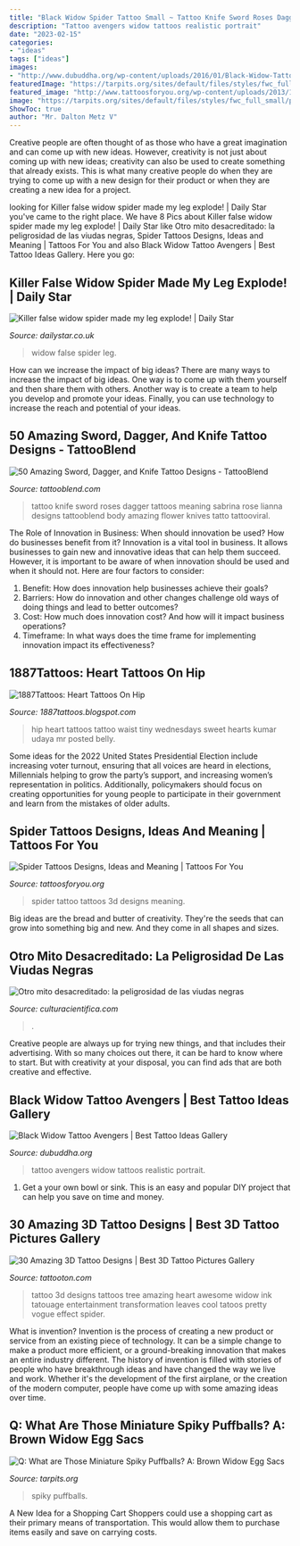 ```yaml
---
title: "Black Widow Spider Tattoo Small ~ Tattoo Knife Sword Roses Dagger Tattoos Meaning Sabrina Rose Lianna Designs Tattooblend Body Amazing Flower Knives Tatto Tattooviral"
description: "Tattoo avengers widow tattoos realistic portrait"
date: "2023-02-15"
categories:
- "ideas"
tags: ["ideas"]
images:
- "http://www.dubuddha.org/wp-content/uploads/2016/01/Black-Widow-Tattoo-Avengers-by-Rich-Pineda.jpg"
featuredImage: "https://tarpits.org/sites/default/files/styles/fwc_full_small/public/2019-03/brownwidow2.jpg?h=22e15199"
featured_image: "http://www.tattoosforyou.org/wp-content/uploads/2013/11/Spider-Tattoo-3D.jpg"
image: "https://tarpits.org/sites/default/files/styles/fwc_full_small/public/2019-03/brownwidow2.jpg?h=22e15199"
ShowToc: true
author: "Mr. Dalton Metz V"
---
```



Creative people are often thought of as those who have a great imagination and can come up with new ideas. However, creativity is not just about coming up with new ideas; creativity can also be used to create something that already exists. This is what many creative people do when they are trying to come up with a new design for their product or when they are creating a new idea for a project.

	

		
looking for Killer false widow spider made my leg explode! | Daily Star you've came to the right place. We have 8 Pics about Killer false widow spider made my leg explode! | Daily Star like Otro mito desacreditado: la peligrosidad de las viudas negras, Spider Tattoos Designs, Ideas and Meaning | Tattoos For You and also Black Widow Tattoo Avengers | Best Tattoo Ideas Gallery. Here you go:
		
    
## Killer False Widow Spider Made My Leg Explode! | Daily Star

<img loading=lazy src="http://cdn.images.dailystar.co.uk/dynamic/1/photos/642000/936x622/39642.jpg" onerror="this.onerror=null;this.src='https://tse2.mm.bing.net/th?id=OIP.a33NboUAT4nBy9YzuMNo7gHaE6&amp;pid=15.1';" alt="Killer false widow spider made my leg explode! | Daily Star">

_Source: dailystar.co.uk_

>widow false spider leg. 

	

How can we increase the impact of big ideas?
There are many ways to increase the impact of big ideas. One way is to come up with them yourself and then share them with others. Another way is to create a team to help you develop and promote your ideas. Finally, you can use technology to increase the reach and potential of your ideas.

    
## 50 Amazing Sword, Dagger, And Knife Tattoo Designs - TattooBlend

<img loading=lazy src="https://tattooblend.com/wp-content/uploads/2017/03/15-2.jpg" onerror="this.onerror=null;this.src='https://tse3.mm.bing.net/th?id=OIP.TKvMADzcrZgUBZ6xHeBwIAHaJR&amp;pid=15.1';" alt="50 Amazing Sword, Dagger, and Knife Tattoo Designs - TattooBlend">

_Source: tattooblend.com_

>tattoo knife sword roses dagger tattoos meaning sabrina rose lianna designs tattooblend body amazing flower knives tatto tattooviral. 

	

The Role of Innovation in Business: When should innovation be used? How do businesses benefit from it?
Innovation is a vital tool in business. It allows businesses to gain new and innovative ideas that can help them succeed. However, it is important to be aware of when innovation should be used and when it should not. Here are four factors to consider:
1. Benefit: How does innovation help businesses achieve their goals?
2. Barriers: How do innovation and other changes challenge old ways of doing things and lead to better outcomes?
3. Cost: How much does innovation cost? And how will it impact business operations? 
4. Timeframe: In what ways does the time frame for implementing innovation impact its effectiveness?

    
## 1887Tattoos: Heart Tattoos On Hip

<img loading=lazy src="http://1.bp.blogspot.com/-Uw8wTqSobgU/UPhTSPXaybI/AAAAAAAAGg8/hun5rYSY4vo/s1600/hip.jpg" onerror="this.onerror=null;this.src='https://tse1.mm.bing.net/th?id=OIP.4s9BatFD6vVxBCevMOMIrAHaFj&amp;pid=15.1';" alt="1887Tattoos: Heart Tattoos On Hip">

_Source: 1887tattoos.blogspot.com_

>hip heart tattoos tattoo waist tiny wednesdays sweet hearts kumar udaya mr posted belly. 

	

Some ideas for the 2022 United States Presidential Election include increasing voter turnout, ensuring that all voices are heard in elections, Millennials helping to grow the party’s support, and increasing women’s representation in politics. Additionally, policymakers should focus on creating opportunities for young people to participate in their government and learn from the mistakes of older adults.

    
## Spider Tattoos Designs, Ideas And Meaning | Tattoos For You

<img loading=lazy src="http://www.tattoosforyou.org/wp-content/uploads/2013/11/Spider-Tattoo-3D.jpg" onerror="this.onerror=null;this.src='https://tse2.mm.bing.net/th?id=OIP.th6aITxrg8Nekxj4nner3AHaJ3&amp;pid=15.1';" alt="Spider Tattoos Designs, Ideas and Meaning | Tattoos For You">

_Source: tattoosforyou.org_

>spider tattoo tattoos 3d designs meaning. 

	

Big ideas are the bread and butter of creativity. They're the seeds that can grow into something big and new. And they come in all shapes and sizes.

    
## Otro Mito Desacreditado: La Peligrosidad De Las Viudas Negras

<img loading=lazy src="https://culturacientifica.com/app/uploads/2014/02/vn3.jpg" onerror="this.onerror=null;this.src='https://tse4.mm.bing.net/th?id=OIP.ziK-HYkBfVUVNn-jsd1J3AHaFX&amp;pid=15.1';" alt="Otro mito desacreditado: la peligrosidad de las viudas negras">

_Source: culturacientifica.com_

>. 

	

Creative people are always up for trying new things, and that includes their advertising. With so many choices out there, it can be hard to know where to start. But with creativity at your disposal, you can find ads that are both creative and effective.

    
## Black Widow Tattoo Avengers | Best Tattoo Ideas Gallery

<img loading=lazy src="http://www.dubuddha.org/wp-content/uploads/2016/01/Black-Widow-Tattoo-Avengers-by-Rich-Pineda.jpg" onerror="this.onerror=null;this.src='https://tse4.mm.bing.net/th?id=OIP.kzvIWrN7tV4UJcUdmoDX2gHaHa&amp;pid=15.1';" alt="Black Widow Tattoo Avengers | Best Tattoo Ideas Gallery">

_Source: dubuddha.org_

>tattoo avengers widow tattoos realistic portrait. 

	

1. Get a your own bowl or sink. This is an easy and popular DIY project that can help you save on time and money.

    
## 30 Amazing 3D Tattoo Designs | Best 3D Tattoo Pictures Gallery

<img loading=lazy src="https://tattooton.com/wp-content/uploads/2014/04/4.jpg" onerror="this.onerror=null;this.src='https://tse4.mm.bing.net/th?id=OIP.aP6PbGCsRFQ5zz5wZ7TNvwHaHZ&amp;pid=15.1';" alt="30 Amazing 3D Tattoo Designs | Best 3D Tattoo Pictures Gallery">

_Source: tattooton.com_

>tattoo 3d designs tattoos tree amazing heart awesome widow ink tatouage entertainment transformation leaves cool tatoos pretty vogue effect spider. 

	

What is invention?
Invention is the process of creating a new product or service from an existing piece of technology. It can be a simple change to make a product more efficient, or a ground-breaking innovation that makes an entire industry different. 
The history of invention is filled with stories of people who have breakthrough ideas and have changed the way we live and work. Whether it's the development of the first airplane, or the creation of the modern computer, people have come up with some amazing ideas over time.

    
## Q: What Are Those Miniature Spiky Puffballs? A: Brown Widow Egg Sacs

<img loading=lazy src="https://tarpits.org/sites/default/files/styles/fwc_full_small/public/2019-03/brownwidow2.jpg?h=22e15199" onerror="this.onerror=null;this.src='https://tse4.mm.bing.net/th?id=OIP.m_b58Bx7LVv4q7gyNy8QZAHaKN&amp;pid=15.1';" alt="Q: What are Those Miniature Spiky Puffballs? A: Brown Widow Egg Sacs">

_Source: tarpits.org_

>spiky puffballs. 

	

A New Idea for a Shopping Cart
Shoppers could use a shopping cart as their primary means of transportation. This would allow them to purchase items easily and save on carrying costs.

